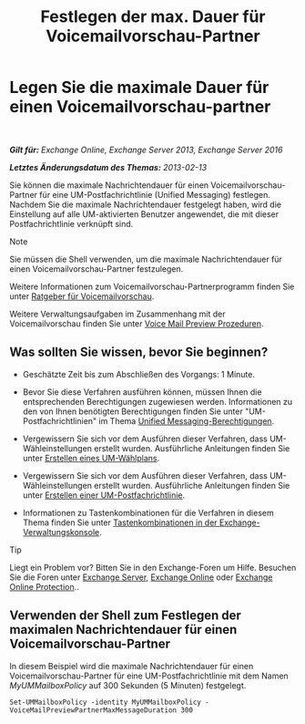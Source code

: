 ﻿---
title: 'Festlegen der max. Dauer für Voicemailvorschau-Partner'
TOCTitle: Legen Sie die maximale Dauer für einen Voicemailvorschau-partner
ms:assetid: 18f928ff-f4cc-4eed-a466-de13388780b3
ms:mtpsurl: https://technet.microsoft.com/de-de/library/Ff630912(v=EXCHG.150)
ms:contentKeyID: 51409271
ms.date: 05/23/2018
mtps_version: v=EXCHG.150
ms.translationtype: MT
---

# Legen Sie die maximale Dauer für einen Voicemailvorschau-partner

 

_**Gilt für:** Exchange Online, Exchange Server 2013, Exchange Server 2016_

_**Letztes Änderungsdatum des Themas:** 2013-02-13_

Sie können die maximale Nachrichtendauer für einen Voicemailvorschau-Partner für eine UM-Postfachrichtlinie (Unified Messaging) festlegen. Nachdem Sie die maximale Nachrichtendauer festgelegt haben, wird die Einstellung auf alle UM-aktivierten Benutzer angewendet, die mit dieser Postfachrichtlinie verknüpft sind.


> [!NOTE]
> Sie müssen die Shell verwenden, um die maximale Nachrichtendauer für einen Voicemailvorschau-Partner festzulegen.



Weitere Informationen zum Voicemailvorschau-Partnerprogramm finden Sie unter [Ratgeber für Voicemailvorschau](https://technet.microsoft.com/de-de/library/Ee364730(v=EXCHG.150)).

Weitere Verwaltungsaufgaben im Zusammenhang mit der Voicemailvorschau finden Sie unter [Voice Mail Preview Prozeduren](https://technet.microsoft.com/de-de/library/JJ938009(v=EXCHG.150)).

## Was sollten Sie wissen, bevor Sie beginnen?

  - Geschätzte Zeit bis zum Abschließen des Vorgangs: 1 Minute.

  - Bevor Sie diese Verfahren ausführen können, müssen Ihnen die entsprechenden Berechtigungen zugewiesen werden. Informationen zu den von Ihnen benötigten Berechtigungen finden Sie unter "UM-Postfachrichtlinien" im Thema [Unified Messaging-Berechtigungen](unified-messaging-permissions-exchange-2013-help.md).

  - Vergewissern Sie sich vor dem Ausführen dieser Verfahren, dass UM-Wähleinstellungen erstellt wurden. Ausführliche Anleitungen finden Sie unter [Erstellen eines UM-Wählplans](https://technet.microsoft.com/de-de/library/Bb123819(v=EXCHG.150)).

  - Vergewissern Sie sich vor dem Ausführen dieser Verfahren, dass UM-Wähleinstellungen erstellt wurden. Ausführliche Anleitungen finden Sie unter [Erstellen einer UM-Postfachrichtlinie](https://technet.microsoft.com/de-de/library/Bb123510(v=EXCHG.150)).

  - Informationen zu Tastenkombinationen für die Verfahren in diesem Thema finden Sie unter [Tastenkombinationen in der Exchange-Verwaltungskonsole](keyboard-shortcuts-in-the-exchange-admin-center-exchange-online-protection-help.md).


> [!TIP]
> Liegt ein Problem vor? Bitten Sie in den Exchange-Foren um Hilfe. Besuchen Sie die Foren unter <A href="https://go.microsoft.com/fwlink/p/?linkid=60612">Exchange Server</A>, <A href="https://go.microsoft.com/fwlink/p/?linkid=267542">Exchange Online</A> oder <A href="https://go.microsoft.com/fwlink/p/?linkid=285351">Exchange Online Protection</A>..



## Verwenden der Shell zum Festlegen der maximalen Nachrichtendauer für einen Voicemailvorschau-Partner

In diesem Beispiel wird die maximale Nachrichtendauer für einen Voicemailvorschau-Partner für eine UM-Postfachrichtlinie mit dem Namen *MyUMMailboxPolicy* auf 300 Sekunden (5 Minuten) festgelegt.

    Set-UMMailboxPolicy -identity MyUMMailboxPolicy -VoiceMailPreviewPartnerMaxMessageDuration 300

